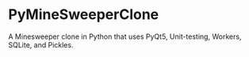 # PyMineSweeperClone
A Minesweeper clone in Python that uses PyQt5, Unit-testing, Workers, SQLite, and Pickles.
